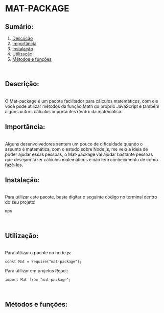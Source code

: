 <h1>MAT-PACKAGE</h1>


<h2>Sumário:</h2>
<ul style="list-style-type: decimal;">
<a href="#descricao"><li>Descrição</li></a>
<a href="#importancia"><li>Importância</li></a>
<a href="#instalacao"><li>Instalação</li></a>
<a href="#utilizacao"><li>Utilização</li></a>
<a href="#metodos"><li>Métodos e funções</li></a>
</ul>
<br>

<h2 id="descricao">Descrição:</h2>
<br>
O Mat-package é um pacote facilitador para cálculos matemáticos, com ele você pode utilizar métodos da função <a>Math</a> do próprio JavaScript e também alguns outros cálculos importantes dentro da matemática.

<br>

<h2 id="importancia">Importância:</h2>
<br>
Alguns desenvolvedores sentem um pouco de dificuldade quando o assunto é matemática, com o estudo sobre Node.js, me veio a ideia de poder ajudar essas pessoas, o Mat-package vai ajudar bastante pessoas que desejam fazer cálculos matemáticos e não tem conhecimento de como fazê-los.

<br>

<h2 id="instalacao">Instalação:</h2>
<br>
Para utilizar este pacote, basta digitar o seguinte código no terminal dentro do seu projeto:

<br>

```
npm
```
<br>

<h2 id="utilizacao">Utilização:</h2>
<br>
Para utilizar o pacote no node.js:

```
const Mat = require("mat-package");
```

Para utilizar em projetos React:

```
import Mat from "mat-package";
```
<br>

<h2 id="metodos">Métodos e funções:</h2>